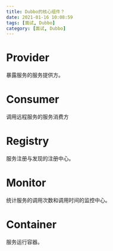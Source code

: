 ```yaml
---
title: Dubbo的核心组件？
date: 2021-01-16 10:08:59
tags: [面试, Dubbo]
category: [面试, Dubbo]
---
```


# Provider

暴露服务的服务提供方。

# Consumer

调用远程服务的服务消费方

# Registry

服务注册与发现的注册中心。

# Monitor

统计服务的调用次数和调用时间的监控中心。

# Container

服务运行容器。
